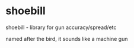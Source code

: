 # shoebill
shoebill - library for gun accuracy/spread/etc

named after the bird, it sounds like a machine gun